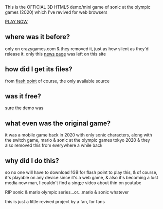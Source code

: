 This is the OFFICIAL 3D HTML5 demo/mini game of sonic at the olympic games (2020) which I've revived for web browsers

[PLAY NOW](https://neocharmy.github.io/sonic-2020/)
 

## where was it before?
only on crazygames.com
& they removed it, just as how silent as they'd release it.
only this [news page](https://developer.crazygames.com/blog/play-sonic-at-the-olympic-game)
 was left on this site

## how did I get its files?
from [flash point](https://flashpointarchive.org/downloads) of course, the only available source

## was it free? 

sure the demo was 

## what even was the original game?

it was a mobile game back in 2020 with only sonic characters, along with the switch game, mario & sonic at the olympic games tokyo 2020 & they also removed this from everywhere a while back

## why did I do this?

so no one will have to download 1GB for flash point to play this, & of course, it's playable on any device since it's a web game, & also it's becoming a lost media now man, I couldn't find a sing;e video about thin on youtube

 
RIP sonic & mario olympic series...or...mario & sonic
whatever

this is just a little revived project by a fan, for fans
